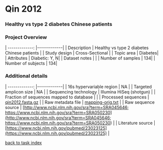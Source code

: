 # Qin 2012

### Healthy vs type 2 diabetes Chinese patients

### Project Overview

| -------------: |-------------|
| Description      | Healthy vs type 2 diabetes Chinese patients |
| Study design | Cross-Sectional |
| Topic area | Diabetes|
| Attributes | Diabetic: Y, N|
| Dataset notes | |
| Number of samples | 134|
| Number of subjects | 134|

### Additional details

| -------------: |-------------|
| 16s hypervariable region | NA |
| Targeted amplicon size | NA |
| Sequencing technology | Illumina HiSeq (shotgun) |
| Fraction of sequences mapped to database |  |
| Processed sequences | [qin2012.fasta.gz](https://s3.us-east-2.amazonaws.com/knights-lab/public/MLRepo/fasta/qin2012.fasta.gz) |
| Raw metadata file | [mapping-orig.txt](./datasets/qin2012/mapping-orig.txt) |
| Raw sequence source | [http://www.ncbi.nlm.nih.gov/sra?term=SRA045646; https://www.ncbi.nlm.nih.gov/sra?term=SRA050230](http://www.ncbi.nlm.nih.gov/sra?term=SRA045646; https://www.ncbi.nlm.nih.gov/sra?term=SRA050230) |
| Literature source | [https://www.ncbi.nlm.nih.gov/pubmed/23023125](https://www.ncbi.nlm.nih.gov/pubmed/23023125) |

[back to task index](../README.md)